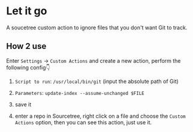 # Let it go

A soucetree custom action to ignore files that you don't want Git to track.

## How 2 use
Enter `Settings` -> `Custom Actions` and create a new action, perform the following config👇

 1. `Script to run`: `/usr/local/bin/git` (input the absolute path of Git)

 2. `Parameters`: `update-index --assume-unchanged $FILE`

 3. save it
 
 4. enter a repo in Sourcetree, right click on a file and choose the `Custom Actions` option, then you can see this action, just use it.
